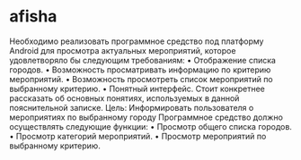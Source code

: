 # afisha
Необходимо реализовать программное средство под платформу Android для просмотра актуальных мероприятий, которое удовлетворяло бы следующим требованиям: 
•	Отображение списка городов.
•	Возможность просматривать информацию по критерию мероприятий.
•	Возможность просмотреть список мероприятий по выбранному критерию.
•	Понятный интерфейс.
Стоит конкретнее рассказать об основных понятиях, используемых в данной пояснительной записке.
Цель: Информировать пользователя о мероприятиях по выбранному городу
Программное средство должно осуществлять следующие функции:
•	Просмотр общего списка городов. 
•	Просмотр категорий мероприятий.
•	Просмотр мероприятий по выбранному критерию.
